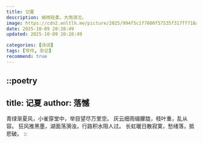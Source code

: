 ```yaml
---
title: 记夏
description: 细雨轻柔，大雨滂沱。
image: https://cdn2.enltlh.me/picture/2025/994f5c1f7600f57535f317ff718a9363.avif
date: 2025-10-09 20:28:49
updated: 2025-10-09 20:28:49

categories: [诗词]
tags: [写作, 杂记]
recommend: true
---
```


::poetry
---
title: 记夏
author: 落憾
---
青绿渐夏风，小雀穿堂中，举目望尽万里空。
灰云细雨缀朦胧，枝叶重，乱从容。
狂风推黑墨，湖面荡漪浊，行路积水阻人过。
长虹暖日散寂寞，愁绪落，抵悲破。
::
